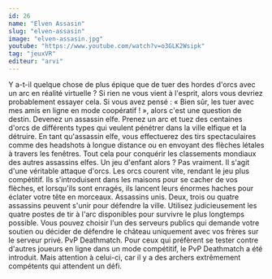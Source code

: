 ```yaml
---
id: 26
name: "Elven Assasin"
slug: "elven-assasin"
image: "elven-assasin.jpg"
youtube: "https://www.youtube.com/watch?v=o3GLK2Wsipk"
tag: "jeuxVR"
editeur: "arvi"
---
```


Y a-t-il quelque chose de plus épique que de tuer des hordes d'orcs avec un arc en réalité virtuelle ? Si rien ne vous vient à l'esprit, alors vous devriez probablement essayer cela. Si vous avez pensé : « Bien sûr, les tuer avec mes amis en ligne en mode coopératif ! », alors c'est une question de destin. Devenez un assassin elfe. Prenez un arc et tuez des centaines d'orcs de différents types qui veulent pénétrer dans la ville elfique et la détruire. En tant qu'assassin elfe, vous effectuerez des tirs spectaculaires comme des headshots à longue distance ou en envoyant des flèches létales à travers les fenêtres. Tout cela pour conquérir les classements mondiaux des autres assassins elfes. Un jeu d'enfant alors ? Pas vraiment. Il s'agit d'une véritable attaque d'orcs. Les orcs courent vite, rendant le jeu plus compétitif. Ils s'introduisent dans les maisons pour se cacher de vos flèches, et lorsqu'ils sont enragés, ils lancent leurs énormes haches pour éclater votre tête en morceaux. Assassins unis. Deux, trois ou quatre assassins peuvent s'unir pour défendre la ville. Utilisez judicieusement les quatre postes de tir à l'arc disponibles pour survivre le plus longtemps possible. Vous pouvez choisir l'un des serveurs publics qui demande votre soutien ou décider de défendre le château uniquement avec vos frères sur le serveur privé. PvP Deathmatch. Pour ceux qui préfèrent se tester contre d'autres joueurs en ligne dans un mode compétitif, le PvP Deathmatch a été introduit. Mais attention à celui-ci, car il y a des archers extrêmement compétents qui attendent un défi.




